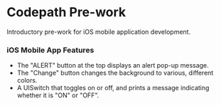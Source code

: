 # Codepath Pre-work
Introductory pre-work for iOS mobile application development.

### iOS Mobile App Features
- The "ALERT" button at the top displays an alert pop-up message.
- The "Change" button changes the background to various, different colors.
- A UISwitch that toggles on or off, and prints a message indicating whether it is "ON" or "OFF".

